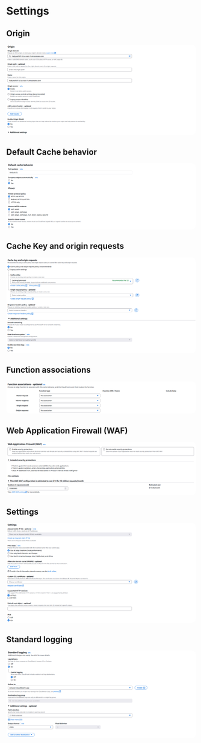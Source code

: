 # Settings

## Origin

<div style="text-align: center;">
  <img src="images/cdn-origin-options.png" style="border-radius: 10px;" alt="Origin Options">
</div>

## Default Cache behavior

<div style="text-align: center;">
  <img src="images/cdn-default-cache-behavior-options.png" style="border-radius: 10px;" alt="Default Cache Behavior Options">
</div>

## Cache Key and origin requests

<div style="text-align: center;">
  <img src="images/cdn-cache-key-and-origin-requests-options.png" style="border-radius: 10px;" alt="Cache Key and Origin Requests Options">
</div>

## Function associations

<div style="text-align: center;">
  <img src="images/cdn-function-associations-options.png" style="border-radius: 10px;" alt="Function Associations Options">
</div>

## Web Application Firewall (WAF)

<div style="text-align: center;">
  <img src="images/cdn-waf-options.png" style="border-radius: 10px;" alt="CDN WAF Options">
</div>

## Settings

<div style="text-align: center;">
  <img src="images/cdn-settings-options.png" style="border-radius: 10px;" alt="CDN Settings Options">
</div>

## Standard logging

<div style="text-align: center;">
  <img src="images/standard-logging.png" style="border-radius: 10px;" alt="Standard Logging">
</div>
